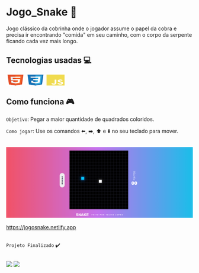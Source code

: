 # Jogo_Snake :snake:
Jogo clássico da cobrinha onde o jogador assume o papel da cobra e precisa ir encontrando "comida" em seu caminho, com o corpo da serpente ficando cada vez mais longo. 

## Tecnologias usadas :computer:
<div style="display: inline_block">
 <img align="center" alt="Lops-HTML" height="30" width="50" src="https://raw.githubusercontent.com/devicons/devicon/master/icons/html5/html5-original.svg">
 <img align="center" alt="Lops-CSS" height="30" width="50" src="https://raw.githubusercontent.com/devicons/devicon/master/icons/css3/css3-original.svg">
 <img align="center" alt="Lops-Js" height="30" width="50" src="https://raw.githubusercontent.com/devicons/devicon/master/icons/javascript/javascript-plain.svg">
</div> 
 
## Como funciona :video_game: 
`Objetivo`: Pegar a maior quantidade de quadrados coloridos.

`Como jogar`: Use os comandos :arrow_left:, :arrow_right:, :arrow_up:	e :arrow_down: no seu teclado para mover.

##
<p align="center">
  <img src="https://github.com/TalitaLops/Jogo_Snake/blob/main/images/Capturar.PNG?raw=true"
</p>
 
 https://jogosnake.netlify.app
 ##
   `Projeto Finalizado` :heavy_check_mark: 
 ##
  <div>
  <a href = "mailto:talitalopessilva.2020@gmail.com"><img src="https://img.shields.io/badge/-Gmail-%23333?style=for-the-badge&logo=gmail&logoColor=white" target="_blank"></a>
  <a href="https://www.linkedin.com/in/talita--lopes/" target="_blank"><img src="https://img.shields.io/badge/-LinkedIn-%230077B5?style=for-the-badge&logo=linkedin&logoColor=white" target="_blank"></a> 
  </div>
